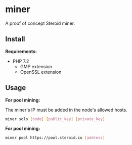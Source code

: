 # miner

A proof of concept Steroid miner.

## Install

**Requirements:**

- PHP 7.2
  - GMP extension
  - OpenSSL extension

## Usage

**For pool mining:**

The miner's IP must be added in the node's allowed hosts.

```bash
miner solo [node] [public_key] [private_key]
```

**For pool mining:**

```bash
miner pool https://pool.steroid.io [address]
```